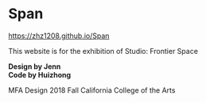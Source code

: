 # Span

https://zhz1208.github.io/Span

This website is for the exhibition of Studio: Frontier Space

**Design by Jenn<br>
Code by Huizhong**

MFA Design 2018 Fall
California College of the Arts
